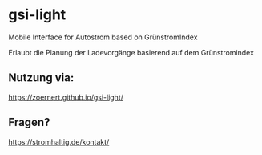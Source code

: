 # gsi-light
Mobile Interface for Autostrom based on GrünstromIndex

Erlaubt die Planung der Ladevorgänge basierend auf dem Grünstromindex

## Nutzung via:
https://zoernert.github.io/gsi-light/

## Fragen?
https://stromhaltig.de/kontakt/
